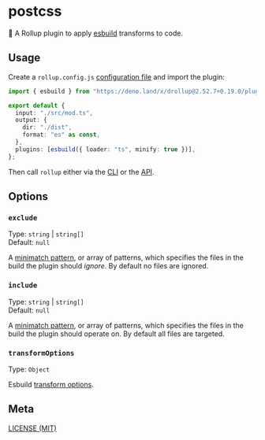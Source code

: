 # postcss

🍣 A Rollup plugin to apply [esbuild](https://github.com/evanw/esbuild)
transforms to code.

## Usage

Create a `rollup.config.js`
[configuration file](https://www.rollupjs.org/guide/en/#configuration-files) and
import the plugin:

```ts
import { esbuild } from "https://deno.land/x/drollup@2.52.7+0.19.0/plugins/esbuild/mod.ts";

export default {
  input: "./src/mod.ts",
  output: {
    dir: "./dist",
    format: "es" as const,
  },
  plugins: [esbuild({ loader: "ts", minify: true })],
};
```

Then call `rollup` either via the
[CLI](https://www.rollupjs.org/guide/en/#command-line-reference) or the
[API](https://www.rollupjs.org/guide/en/#javascript-api).

## Options

### `exclude`

Type: `string` | `string[]`<br> Default: `null`

A [minimatch pattern](https://github.com/isaacs/minimatch), or array of
patterns, which specifies the files in the build the plugin should _ignore_. By
default no files are ignored.

### `include`

Type: `string` | `string[]`<br> Default: `null`

A [minimatch pattern](https://github.com/isaacs/minimatch), or array of
patterns, which specifies the files in the build the plugin should operate on.
By default all files are targeted.

### `transformOptions`

Type: `Object`

Esbuild [transform options](https://esbuild.github.io/api/#transform-api).

## Meta

[LICENSE (MIT)](./LICENSE.md)
